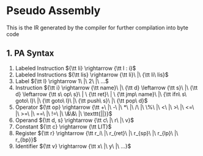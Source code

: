 # Pseudo Assembly

This is the IR generated by the compiler for further compilation into byte code

## 1. PA Syntax

1. Labeled Instruction ${\tt li} \rightarrow {\tt l : i}$
2. Labeled Instructions ${\tt lis} \rightarrow {\tt li}\ |\ {\tt li\ lis}$
3. Label ${\tt l} \rightarrow 1\ |\ 2\ |\ ...$
4. Instruction ${\tt i} \rightarrow {\tt name}\ |\ {\tt d} \leftarrow {\tt s}\ |\ {\tt d} \leftarrow {\tt s\ op\ s}\ | \ {\tt ret}\ | \ {\tt jmp\ name}\ |\ {\tt ifn\ s\ goto\ l}\ |\ {\tt goto\ l}\ |\ {\tt push\ s}\ |\ {\tt pop\ d}$
5. Operator ${\tt op} \rightarrow {\tt +\ |\ -\ |\ *\ |\ /\ |\ \%\ |\ <\ |\ >\ |\ <=\ |\ >=\ |\ ==\ |\ !=\ |\ \&\&\ |\ \texttt{||}}$
6. Operand ${\tt d, s} \rightarrow {\tt c\ |\ r\ |\ v}$
7. Constant ${\tt c} \rightarrow {\tt LIT}$
8. Register ${\tt r} \rightarrow {\tt r_i\ |\ r_{ret}\ |\ r_{sp}\ |\ r_{lp}\ |\ r_{bp}}$
9. Identifier ${\tt v} \rightarrow {\tt x\ |\ y\ |\ ...}$